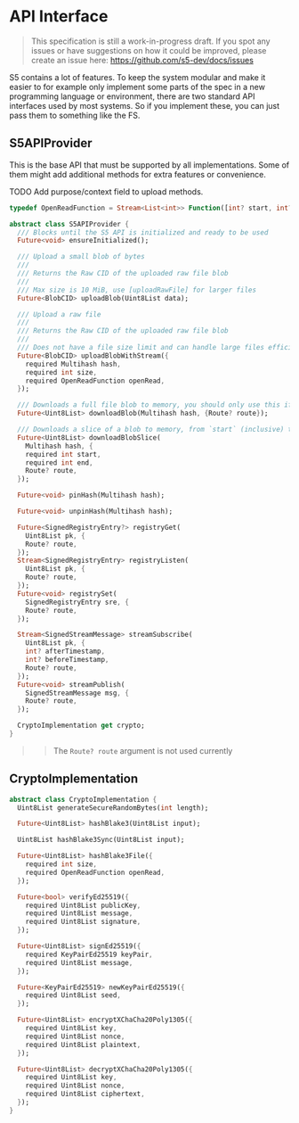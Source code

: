 # API Interface

> This specification is still a work-in-progress draft. If you spot any issues or have suggestions on how it could be improved, please create an issue here: https://github.com/s5-dev/docs/issues

S5 contains a lot of features. To keep the system modular and make it easier to for example only implement some parts of the spec in a new programming language or environment, there are two standard API interfaces used by most systems. So if you implement these, you can just pass them to something like the FS.

## S5APIProvider

This is the base API that must be supported by all implementations. Some of them might add additional methods for extra features or convenience.

TODO Add purpose/context field to upload methods.

```dart
typedef OpenReadFunction = Stream<List<int>> Function([int? start, int? end]);

abstract class S5APIProvider {
  /// Blocks until the S5 API is initialized and ready to be used
  Future<void> ensureInitialized();

  /// Upload a small blob of bytes
  ///
  /// Returns the Raw CID of the uploaded raw file blob
  ///
  /// Max size is 10 MiB, use [uploadRawFile] for larger files
  Future<BlobCID> uploadBlob(Uint8List data);

  /// Upload a raw file
  ///
  /// Returns the Raw CID of the uploaded raw file blob
  ///
  /// Does not have a file size limit and can handle large files efficiently
  Future<BlobCID> uploadBlobWithStream({
    required Multihash hash,
    required int size,
    required OpenReadFunction openRead,
  });

  /// Downloads a full file blob to memory, you should only use this if they are smaller than 1 MB
  Future<Uint8List> downloadBlob(Multihash hash, {Route? route});

  /// Downloads a slice of a blob to memory, from `start` (inclusive) to `end` (exclusive)
  Future<Uint8List> downloadBlobSlice(
    Multihash hash, {
    required int start,
    required int end,
    Route? route,
  });

  Future<void> pinHash(Multihash hash);

  Future<void> unpinHash(Multihash hash);

  Future<SignedRegistryEntry?> registryGet(
    Uint8List pk, {
    Route? route,
  });
  Stream<SignedRegistryEntry> registryListen(
    Uint8List pk, {
    Route? route,
  });
  Future<void> registrySet(
    SignedRegistryEntry sre, {
    Route? route,
  });

  Stream<SignedStreamMessage> streamSubscribe(
    Uint8List pk, {
    int? afterTimestamp,
    int? beforeTimestamp,
    Route? route,
  });
  Future<void> streamPublish(
    SignedStreamMessage msg, {
    Route? route,
  });

  CryptoImplementation get crypto;
}
```

>> The `Route? route` argument is not used currently

## CryptoImplementation

```dart
abstract class CryptoImplementation {
  Uint8List generateSecureRandomBytes(int length);

  Future<Uint8List> hashBlake3(Uint8List input);

  Uint8List hashBlake3Sync(Uint8List input);

  Future<Uint8List> hashBlake3File({
    required int size,
    required OpenReadFunction openRead,
  });

  Future<bool> verifyEd25519({
    required Uint8List publicKey,
    required Uint8List message,
    required Uint8List signature,
  });

  Future<Uint8List> signEd25519({
    required KeyPairEd25519 keyPair,
    required Uint8List message,
  });

  Future<KeyPairEd25519> newKeyPairEd25519({
    required Uint8List seed,
  });

  Future<Uint8List> encryptXChaCha20Poly1305({
    required Uint8List key,
    required Uint8List nonce,
    required Uint8List plaintext,
  });

  Future<Uint8List> decryptXChaCha20Poly1305({
    required Uint8List key,
    required Uint8List nonce,
    required Uint8List ciphertext,
  });
}
```